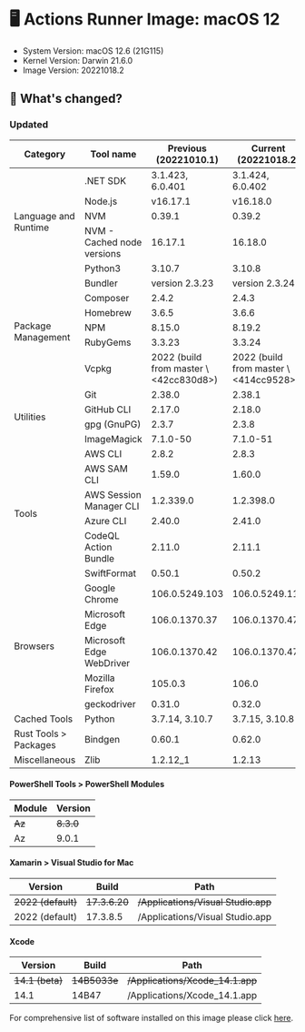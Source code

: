 # :desktop_computer: Actions Runner Image: macOS 12
- System Version: macOS 12.6 (21G115)
- Kernel Version: Darwin 21.6.0
- Image Version: 20221018.2

## :mega: What's changed?
### Updated
<table>
  <thead>
    <th>Category</th>
    <th>Tool name</th>
    <th>Previous (20221010.1)</th>
    <th>Current (20221018.2)</th>
  </thead>
  <tbody>
    <tr>
      <td rowspan=5>Language and Runtime</td>
      <td>.NET SDK</td>
      <td>3.1.423, 6.0.401</td>
      <td>3.1.424, 6.0.402</td>
    </tr>
    <tr>
      <td>Node.js</td>
      <td>v16.17.1</td>
      <td>v16.18.0</td>
    </tr>
    <tr>
      <td>NVM</td>
      <td>0.39.1</td>
      <td>0.39.2</td>
    </tr>
    <tr>
      <td>NVM - Cached node versions</td>
      <td>16.17.1</td>
      <td>16.18.0</td>
    </tr>
    <tr>
      <td>Python3</td>
      <td>3.10.7</td>
      <td>3.10.8</td>
    </tr>
    <tr>
      <td rowspan=6>Package Management</td>
      <td>Bundler</td>
      <td>version 2.3.23</td>
      <td>version 2.3.24</td>
    </tr>
    <tr>
      <td>Composer</td>
      <td>2.4.2</td>
      <td>2.4.3</td>
    </tr>
    <tr>
      <td>Homebrew</td>
      <td>3.6.5</td>
      <td>3.6.6</td>
    </tr>
    <tr>
      <td>NPM</td>
      <td>8.15.0</td>
      <td>8.19.2</td>
    </tr>
    <tr>
      <td>RubyGems</td>
      <td>3.3.23</td>
      <td>3.3.24</td>
    </tr>
    <tr>
      <td>Vcpkg</td>
      <td>2022 (build from master \<42cc830d8>)</td>
      <td>2022 (build from master \<414cc9528>)</td>
    </tr>
    <tr>
      <td rowspan=4>Utilities</td>
      <td>Git</td>
      <td>2.38.0</td>
      <td>2.38.1</td>
    </tr>
    <tr>
      <td>GitHub CLI</td>
      <td>2.17.0</td>
      <td>2.18.0</td>
    </tr>
    <tr>
      <td>gpg (GnuPG)</td>
      <td>2.3.7</td>
      <td>2.3.8</td>
    </tr>
    <tr>
      <td>ImageMagick</td>
      <td>7.1.0-50</td>
      <td>7.1.0-51</td>
    </tr>
    <tr>
      <td rowspan=6>Tools</td>
      <td>AWS CLI</td>
      <td>2.8.2</td>
      <td>2.8.3</td>
    </tr>
    <tr>
      <td>AWS SAM CLI</td>
      <td>1.59.0</td>
      <td>1.60.0</td>
    </tr>
    <tr>
      <td>AWS Session Manager CLI</td>
      <td>1.2.339.0</td>
      <td>1.2.398.0</td>
    </tr>
    <tr>
      <td>Azure CLI</td>
      <td>2.40.0</td>
      <td>2.41.0</td>
    </tr>
    <tr>
      <td>CodeQL Action Bundle</td>
      <td>2.11.0</td>
      <td>2.11.1</td>
    </tr>
    <tr>
      <td>SwiftFormat</td>
      <td>0.50.1</td>
      <td>0.50.2</td>
    </tr>
    <tr>
      <td rowspan=5>Browsers</td>
      <td>Google Chrome</td>
      <td>106.0.5249.103</td>
      <td>106.0.5249.119</td>
    </tr>
    <tr>
      <td>Microsoft Edge</td>
      <td>106.0.1370.37</td>
      <td>106.0.1370.47</td>
    </tr>
    <tr>
      <td>Microsoft Edge WebDriver</td>
      <td>106.0.1370.42</td>
      <td>106.0.1370.47</td>
    </tr>
    <tr>
      <td>Mozilla Firefox</td>
      <td>105.0.3</td>
      <td>106.0</td>
    </tr>
    <tr>
      <td>geckodriver</td>
      <td>0.31.0</td>
      <td>0.32.0</td>
    </tr>
    <tr>
      <td rowspan=1>Cached Tools</td>
      <td>Python</td>
      <td>3.7.14, 3.10.7</td>
      <td>3.7.15, 3.10.8</td>
    </tr>
    <tr>
      <td rowspan=1>Rust Tools ><br> Packages</td>
      <td>Bindgen</td>
      <td>0.60.1</td>
      <td>0.62.0</td>
    </tr>
    <tr>
      <td rowspan=1>Miscellaneous</td>
      <td>Zlib</td>
      <td>1.2.12_1</td>
      <td>1.2.13</td>
    </tr>
  </tbody>
</table>


#### PowerShell Tools > PowerShell Modules
| Module | Version   |
| ------ | --------- |
| ~~Az~~ | ~~8.3.0~~ |
| Az     | 9.0.1     |

#### Xamarin > Visual Studio for Mac
| Version            | Build         | Path                                |
| ------------------ | ------------- | ----------------------------------- |
| ~~2022 (default)~~ | ~~17.3.6.20~~ | ~~/Applications/Visual Studio.app~~ |
| 2022 (default)     | 17.3.8.5      | /Applications/Visual Studio.app     |

#### Xcode
| Version         | Build        | Path                             |
| --------------- | ------------ | -------------------------------- |
| ~~14.1 (beta)~~ | ~~14B5033e~~ | ~~/Applications/Xcode_14.1.app~~ |
| 14.1            | 14B47        | /Applications/Xcode_14.1.app     |




 For comprehensive list of software installed on this image please click [here](https://google.com).
